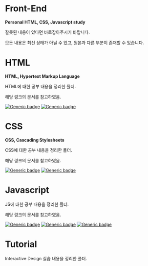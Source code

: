 # Front-End
**Personal HTML, CSS, Javascript study**

잘못된 내용이 있다면 바로잡아주시기 바랍니다.

모든 내용은 최신 상태가 아닐 수 있고, 원본과 다른 부분이 존재할 수 있습니다.

# HTML
**HTML, Hypertext Markup Language**

HTML에 대한 공부 내용을 정리한 폴더.

해당 링크의 문서를 참고하였음.

[![Generic badge](https://shields.io/badge/Web-MDN_web_docs-blue.svg)](https://developer.mozilla.org/ko/) [![Generic badge](https://shields.io/badge/Web-ofcourse-blue.svg)](https://ofcourse.kr/)

# CSS
**CSS, Cascading Stylesheets**

CSS에 대한 공부 내용을 정리한 폴더.

해당 링크의 문서를 참고하였음.

[![Generic badge](https://shields.io/badge/Web-MDN_web_docs-blue.svg)](https://developer.mozilla.org/ko/) [![Generic badge](https://shields.io/badge/Web-ofcourse-blue.svg)](https://ofcourse.kr/)

# Javascript

JS에 대한 공부 내용을 정리한 폴더.

해당 링크의 문서를 참고하였음.

[![Generic badge](https://shields.io/badge/Web-MDN_web_docs-blue.svg)](https://developer.mozilla.org/ko/) [![Generic badge](https://shields.io/badge/Web-ofcourse-blue.svg)](https://ofcourse.kr/) [![Generic badge](https://shields.io/badge/Web-JAVASCRIPT.INFO-blue.svg)](https://ko.javascript.info/)

# Tutorial

Interactive Design 실습 내용을 정리한 폴더.
